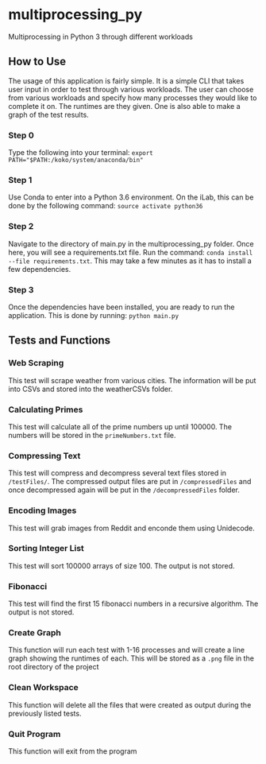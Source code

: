 # multiprocessing_py
Multiprocessing in Python 3 through different workloads

## How to Use
The usage of this application is fairly simple. It is a simple CLI that takes user input in order to test through various workloads. The user can choose from various workloads and specify how many processes they would like to complete it on. The runtimes are they given. One is also able to make a graph of the test results. 

### Step 0
Type the following into your terminal: `export PATH="$PATH:/koko/system/anaconda/bin"`
### Step 1
Use Conda to enter into a Python 3.6 environment. On the iLab, this can be done by the following command: 
`source activate python36`

### Step 2
Navigate to the directory of main.py in the multiprocessing_py folder. Once here, you will see a requirements.txt file.
Run the command: `conda install --file requirements.txt`. This may take a few minutes as it has to install a few dependencies. 

### Step 3
Once the dependencies have been installed, you are ready to run the application. This is done by running: `python main.py`

## Tests and Functions
### Web Scraping
This test will scrape weather from various cities. The information will be put into CSVs and stored into the weatherCSVs folder. 

### Calculating Primes
This test will calculate all of the prime numbers up until 100000. The numbers will be stored in the `primeNumbers.txt` file.

### Compressing Text
This test will compress and decompress several text files stored in `/testFiles/`. The compressed output files are put in `/compressedFiles` and once decompressed again will be put in the `/decompressedFiles` folder.

### Encoding Images
This test will grab images from Reddit and enconde them using Unidecode.

### Sorting Integer List
This test will sort 100000 arrays of size 100. The output is not stored.

### Fibonacci
This test will find the first 15 fibonacci numbers in a recursive algorithm. The output is not stored. 

### Create Graph
This function will run each test with 1-16 processes and will create a line graph showing the runtimes of each. This will be stored as a `.png` file in the root directory of the project

### Clean Workspace
This function will delete all the files that were created as output during the previously listed tests.

### Quit Program
This function will exit from the program
